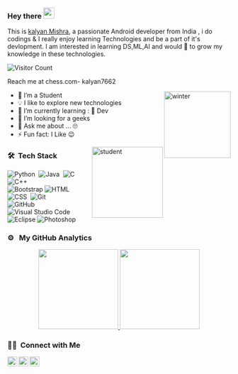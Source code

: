 ### Hey there <img src="https://media.giphy.com/media/hvRJCLFzcasrR4ia7z/giphy.gif" width="25px">

This is [kalyan Mishra](https://github.com/thekalyan001/), a passionate Android developer from India , i do codings & I really enjoy learning Technologies and be a part of it's devlopment. I am interested in learning DS,ML,AI and would 💖 to grow my knowledge in these technologies. 

![Visitor Count](https://profile-counter.glitch.me/thekalyan001/count.svg)

Reach me at chess.com- kalyan7662
<!--
**thekalyan001/thekalyan001** is a ✨ _special_ ✨ repository because its `README.md` (this file) appears on your GitHub profile.

Here are some ideas to get you started:
-->

 <img alt="winter" src="https://emojipedia-us.s3.amazonaws.com/source/skype/289/cloud-with-snow_1f328-fe0f.png" width="150" height="150" align="right"/>


- 🔭 I’m a Student
- 💡  I like to explore new technologies 
- 🌱 I’m currently learning : 📱 Dev
- 🤔 I’m looking for a geeks 
- 💬 Ask me about ... 🙄
- ⚡ Fun fact: I Like 😉

<!-- <img alt="Night Coding" src="https://media.giphy.com/media/pIU9Pr4vW9RUtaE5xd/giphy.gif" width="320" height="180" align="right"/>
 -->
 <img alt="student" src="https://emojipedia-us.s3.amazonaws.com/source/skype/289/blossom_1f33c.png" width="160" height="160" align="right"/>

### 🛠 &nbsp;Tech Stack

![Python](https://img.shields.io/badge/-Python-05122A?style=flat&logo=python)&nbsp;
![Java](https://img.shields.io/badge/-Java-05122A?style=flat&logo=Java&logoColor=FFA518)&nbsp;
![C](https://img.shields.io/badge/-C-05122A?style=flat&logo=C&logoColor=A8B9CC)&nbsp;
![C++](https://img.shields.io/badge/-C++-05122A?style=flat&logo=C%2B%2B&logoColor=00599C)&nbsp;\
![Bootstrap](https://img.shields.io/badge/-Bootstrap-05122A?style=flat&logo=bootstrap&logoColor=563D7C)
![HTML](https://img.shields.io/badge/-HTML-05122A?style=flat&logo=HTML5)&nbsp;
![CSS](https://img.shields.io/badge/-CSS-05122A?style=flat&logo=CSS3&logoColor=1572B6)&nbsp;
![Git](https://img.shields.io/badge/-Git-05122A?style=flat&logo=git)&nbsp;\
![GitHub](https://img.shields.io/badge/-GitHub-05122A?style=flat&logo=github)&nbsp;
![Visual Studio Code](https://img.shields.io/badge/-Visual%20Studio%20Code-05122A?style=flat&logo=visual-studio-code&logoColor=007ACC)&nbsp;
![Eclipse](https://img.shields.io/badge/-Eclipse-05122A?style=flat&logo=eclipse-ide&logoColor=2C2255)
![Photoshop](https://img.shields.io/badge/-Photoshop-05122A?style=flat&logo=adobe-photoshop)&nbsp;

<!--  github stat shower 
<p align="center"> <img src="https://github-readme-stats.vercel.app/api?username=thekalyan001&show_icons=true&theme=gotham" alt="kalyan mishra" />
-->
  
### ⚙️ &nbsp; My GitHub Analytics

<p align="center">
<a href="https://github.com/thekalyan001">
  <img height="180em" src="https://github-readme-stats.vercel.app/api?username=thekalyan001&show_icons=true&theme=gotham"/>
  <img height="180em" src="https://github-readme-stats-eight-theta.vercel.app/api/top-langs/?username=thekalyan001&layout=compact&langs_count=8&theme=algolia"/>
</a>
</p>


### 🤝🏻 &nbsp;Connect with Me
<a href="https://www.instagram.com/thekalyan001">
  <img align="left" alt="Kalyan mishra's | Instagram" width="22px" src="https://github.com/simple-icons/simple-icons/blob/develop/icons/instagram.svg" />
</a>
<a href="https://cutt.ly/KalyanChannel">
  <img align="left" alt="Kalyan Mishra's | Youtube" width="22px" src="https://raw.githubusercontent.com/peterthehan/peterthehan/master/assets/youtube.svg" />
</a>
<a href="https://in.linkedin.com/in/kalyan-mishra-b79982178?/">
  <img align="left" alt="Kalyan's LinkedIN" width="22px" src="https://raw.githubusercontent.com/peterthehan/peterthehan/master/assets/linkedin.svg" />
</a>




<!-- store tech stack

![Python](https://img.shields.io/badge/-Python-05122A?style=flat&logo=python)&nbsp;
![JavaScript](https://img.shields.io/badge/-JavaScript-05122A?style=flat&logo=javascript)&nbsp;
![Java](https://img.shields.io/badge/-Java-05122A?style=flat&logo=Java&logoColor=FFA518)&nbsp;
![C](https://img.shields.io/badge/-C-05122A?style=flat&logo=C&logoColor=A8B9CC)&nbsp;
![C++](https://img.shields.io/badge/-C++-05122A?style=flat&logo=C%2B%2B&logoColor=00599C)&nbsp;
![R (Statistics)](https://img.shields.io/badge/-R-05122A?style=flat&logo=R&logoColor=276DC3)\
![React](https://img.shields.io/badge/-React-05122A?style=flat&logo=react)&nbsp;
![Node.js](https://img.shields.io/badge/-Node.js-05122A?style=flat&logo=node.js)&nbsp;
![Django](https://img.shields.io/badge/-Django-05122A?style=flat&logo=django&logoColor=092E20)&nbsp;
![Flask](https://img.shields.io/badge/-Flask-05122A?style=flat&logo=flask)&nbsp;
![Bootstrap](https://img.shields.io/badge/-Bootstrap-05122A?style=flat&logo=bootstrap&logoColor=563D7C)\
![HTML](https://img.shields.io/badge/-HTML-05122A?style=flat&logo=HTML5)&nbsp;
![CSS](https://img.shields.io/badge/-CSS-05122A?style=flat&logo=CSS3&logoColor=1572B6)&nbsp;
![Git](https://img.shields.io/badge/-Git-05122A?style=flat&logo=git)&nbsp;
![GitHub](https://img.shields.io/badge/-GitHub-05122A?style=flat&logo=github)&nbsp;
![Markdown](https://img.shields.io/badge/-Markdown-05122A?style=flat&logo=markdown)\
![Visual Studio Code](https://img.shields.io/badge/-Visual%20Studio%20Code-05122A?style=flat&logo=visual-studio-code&logoColor=007ACC)&nbsp;
![RStudio](https://img.shields.io/badge/-RStudio-05122A?style=flat&logo=rstudio)&nbsp;
![Eclipse](https://img.shields.io/badge/-Eclipse-05122A?style=flat&logo=eclipse-ide&logoColor=2C2255)\
![Illustrator](https://img.shields.io/badge/-Illustrator-05122A?style=flat&logo=adobe-illustrator)&nbsp;
![Photoshop](https://img.shields.io/badge/-Photoshop-05122A?style=flat&logo=adobe-photoshop)&nbsp;
![InDesign](https://img.shields.io/badge/-InDesign-05122A?style=flat&logo=adobe-indesign)


-->
